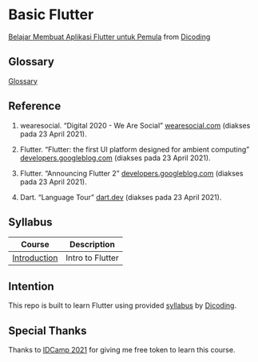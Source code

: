 # Basic Flutter

[Belajar Membuat Aplikasi Flutter untuk Pemula](https://www.dicoding.com/academies/159) from [Dicoding](https://www.dicoding.com/users/787116)

## Glossary

[Glossary](https://github.com/fadhilhaka/Basic-Flutter/tree/main/glossary)

## Reference

1. wearesocial. “Digital 2020 - We Are Social” [wearesocial.com](https://wearesocial.com/digital-2020) (diakses pada 23 April 2021).

2. Flutter. “Flutter: the first UI platform designed for ambient computing” [developers.googleblog.com](https://developers.googleblog.com/2019/12/flutter-ui-ambient-computing.html) (diakses pada 23 April 2021).

3. Flutter. “Announcing Flutter 2” [developers.googleblog.com](https://developers.googleblog.com/2021/03/announcing-flutter-2.html) (diakses pada 23 April 2021).

4. Dart. “Language Tour” [dart.dev](https://dart.dev/guides/language/language-tour#important-concepts) (diakses pada 23 April 2021).

## Syllabus

| Course | Description |
|--------|-------------|
| [Introduction](https://github.com/fadhilhaka/Basic-Flutter/tree/main/introduction) | Intro to Flutter |

## Intention

This repo is built to learn Flutter using provided [syllabus](https://www.dicoding.com/academies/159/tutorials) by [Dicoding](https://www.dicoding.com/users/787116).

## Special Thanks

Thanks to [IDCamp 2021](https://idcamp.indosatooredoo.com) for giving me free token to learn this course.